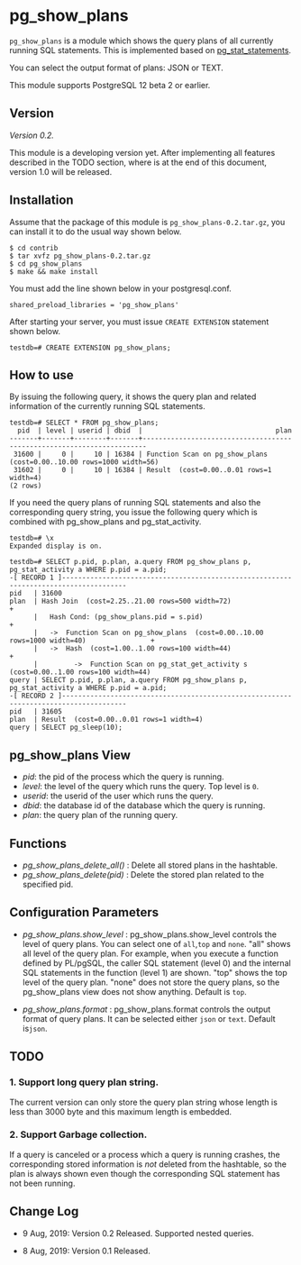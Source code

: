 # pg_show_plans

`pg_show_plans` is a module which shows the query plans of all currently running SQL statements.
This is implemented based on [pg_stat_statements](https://www.postgresql.org/docs/current/pgstatstatements.html).

You can select the output format of plans: JSON or TEXT.

This module supports PostgreSQL 12 beta 2 or earlier.

## Version

*Version 0.2.*

This module is a developing version yet.
After implementing all features described in the TODO section, where is at the end of this document, version 1.0 will be released.

## Installation

Assume that the package of this module is `pg_show_plans-0.2.tar.gz`,
you can install it to do the usual way shown below.

```
$ cd contrib
$ tar xvfz pg_show_plans-0.2.tar.gz
$ cd pg_show_plans
$ make && make install
```

You must add the line shown below in your postgresql.conf.

```
shared_preload_libraries = 'pg_show_plans'
```

After starting your server, you must issue `CREATE EXTENSION` statement shown below.

```
testdb=# CREATE EXTENSION pg_show_plans;
```

## How to use

By issuing the following query, it shows the query plan and related information of the currently running SQL statements.

```
testdb=# SELECT * FROM pg_show_plans;
  pid  | level | userid | dbid  |                                 plan                                  
-------+-------+--------+-------+-----------------------------------------------------------------------
 31600 |     0 |     10 | 16384 | Function Scan on pg_show_plans  (cost=0.00..10.00 rows=1000 width=56)
 31602 |     0 |     10 | 16384 | Result  (cost=0.00..0.01 rows=1 width=4)
(2 rows)
```

If you need the query plans of running SQL statements and also the corresponding query string, you issue the following query which is combined with pg_show_plans and pg_stat_activity.

```
testdb=# \x
Expanded display is on.

testdb=# SELECT p.pid, p.plan, a.query FROM pg_show_plans p, pg_stat_activity a WHERE p.pid = a.pid;
-[ RECORD 1 ]--------------------------------------------------------------------------------------
pid   | 31600
plan  | Hash Join  (cost=2.25..21.00 rows=500 width=72)                                            +
      |   Hash Cond: (pg_show_plans.pid = s.pid)                                                   +
      |   ->  Function Scan on pg_show_plans  (cost=0.00..10.00 rows=1000 width=40)                +
      |   ->  Hash  (cost=1.00..1.00 rows=100 width=44)                                            +
      |         ->  Function Scan on pg_stat_get_activity s  (cost=0.00..1.00 rows=100 width=44)
query | SELECT p.pid, p.plan, a.query FROM pg_show_plans p, pg_stat_activity a WHERE p.pid = a.pid;
-[ RECORD 2 ]--------------------------------------------------------------------------------------
pid   | 31605
plan  | Result  (cost=0.00..0.01 rows=1 width=4)
query | SELECT pg_sleep(10);
```

## pg_show_plans View
 - *pid*: the pid of the process which the query is running.    
 - *level*: the level of the query which runs the query. Top level is `0`.
 - *userid*: the userid of the user which runs the query.
 - *dbid*: the database id of the database which the query is running.
 - *plan*: the query plan of the running query.

## Functions
 - *pg_show_plans_delete_all()* : Delete all stored plans in the hashtable.
 - *pg_show_plans_delete(pid)* : Delete the stored plan related to the specified pid.

## Configuration Parameters

 - *pg_show_plans.show_level* : pg_show_plans.show_level controls the level of query plans. You can select one of `all`,`top` and `none`. "all" shows all level of the query plan. For example, when you execute a function defined by PL/pgSQL, the caller SQL statement (level 0) and the internal SQL statements in the function (level 1) are shown. "top" shows the top level of the query plan. "none" does not store the query plans, so the pg_show_plans view does not show anything. Default is `top`.

 - *pg_show_plans.format* : pg_show_plans.format controls the output format of query plans. It can be selected either `json` or `text`. Default is`json`.


## TODO

### 1. Support long query plan string.
The current version can only store the query plan string whose length is less than 3000 byte and this maximum length is embedded.

### 2. Support Garbage collection.
If a query is canceled or a process which a query is running crashes, the corresponding stored information is *not* deleted from the hashtable, so the plan is always shown even though the corresponding SQL statement has not been running.

## Change Log

 - 9 Aug, 2019: Version 0.2 Released. Supported nested queries.

 - 8 Aug, 2019: Version 0.1 Released.


